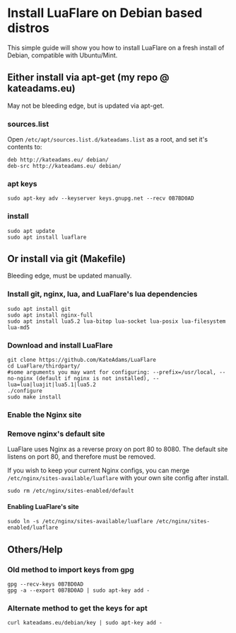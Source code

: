 # Install LuaFlare on Debian based distros
This simple guide will show you how to install LuaFlare on a fresh install of Debian, compatible with Ubuntu/Mint.

## Either install via apt-get (my repo @ kateadams.eu)

May not be bleeding edge, but is updated via apt-get.

### sources.list

Open `/etc/apt/sources.list.d/kateadams.list` as a root, and set it's contents to:

    deb http://kateadams.eu/ debian/
    deb-src http://kateadams.eu/ debian/

### apt keys

    sudo apt-key adv --keyserver keys.gnupg.net --recv 0B7BD0AD

### install

    sudo apt update
    sudo apt install luaflare

## Or install via git (Makefile)

Bleeding edge, must be updated manually.

### Install git, nginx, lua, and LuaFlare's lua dependencies

    sudo apt install git
    sudo apt install nginx-full
    sudo apt install lua5.2 lua-bitop lua-socket lua-posix lua-filesystem lua-md5

### Download and install LuaFlare

    git clone https://github.com/KateAdams/LuaFlare
    cd LuaFlare/thirdparty/
    #some arguments you may want for configuring: --prefix=/usr/local, --no-nginx (default if nginx is not installed), --lua=lua|luajit|lua5.1|lua5.2
    ./configure 
    sudo make install

### Enable the Nginx site

### Remove nginx's default site

LuaFlare uses Nginx as a reverse proxy on port 80 to 8080.  The default site listens on port 80, and therefore must be removed.

If you wish to keep your current Nginx configs, you can merge `/etc/nginx/sites-available/luaflare` with your own site config after install.

    sudo rm /etc/nginx/sites-enabled/default

#### Enabling LuaFlare's site

    sudo ln -s /etc/nginx/sites-available/luaflare /etc/nginx/sites-enabled/luaflare


## Others/Help

### Old method to import keys from gpg

	gpg --recv-keys 0B7BD0AD
	gpg -a --export 0B7BD0AD | sudo apt-key add -

### Alternate method to get the keys for apt

    curl kateadams.eu/debian/key | sudo apt-key add -
